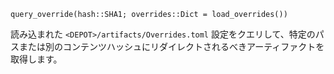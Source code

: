 ```
query_override(hash::SHA1; overrides::Dict = load_overrides())
```

読み込まれた `<DEPOT>/artifacts/Overrides.toml` 設定をクエリして、特定のパスまたは別のコンテンツハッシュにリダイレクトされるべきアーティファクトを取得します。

